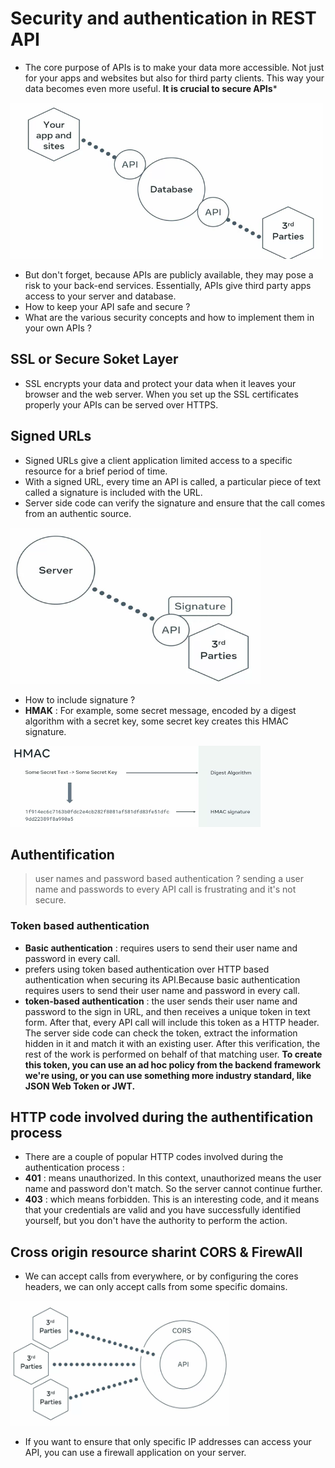 
# Security and authentication in REST API
- The core purpose of APIs is to make your data more accessible. Not just for your apps and websites but also for third party clients. This way your data becomes even more useful. **It is crucial to secure APIs***

<img src="./images/API_accessible.png" width="500" height="250" alt="Security">

- But don't forget, because APIs are publicly available, they may pose a risk to your back-end services. Essentially, APIs give third party apps access to your server and database.
- How to keep your API safe and secure ?
- What are the various security concepts and how to implement them in your own APIs ?

## SSL or Secure Soket Layer
- SSL encrypts your data and protect your data when it leaves your browser and the web server. When you set up the SSL certificates properly your APIs can be served over HTTPS.

## Signed URLs
- Signed URLs give a client application limited access to a specific resource for a brief period of time. 
- With a signed URL, every time an API is called, a particular piece of text called a signature is included with the URL.
- Server side code can verify the signature and ensure that the call comes from an authentic source.
<img src="./images/Signature.png" width="400" height="250" alt="Security">

- How to include signature ?   
- **HMAK** : For example, some secret message, encoded by a digest algorithm with a secret key, some secret key creates this HMAC signature. 
<img src="./images/hmak.png" width="400" height="130" alt="Security">


## Authentification 
> user names and password based authentication ? sending a user name and passwords to every API call is frustrating and it's not secure.
### Token based authentication
- **Basic authentication** : requires users to send their user name and password in every call.
- prefers using token based authentication over HTTP based authentication when securing its API.Because basic authentication requires users to send their user name and password in every call.
- **token-based authentication** : the user sends their user name and password to the sign in URL, and then receives a unique token in text form. After that, every API call will include this token as a HTTP header. The server side code can check the token, extract the information hidden in it and match it with an existing user. After this verification, the rest of the work is performed on behalf of that matching user. **To create this token, you can use an ad hoc policy from the backend framework we're using, or you can use something more industry standard, like JSON Web Token or JWT.**

## HTTP code involved during the authentification process
- There are a couple of popular HTTP codes involved during the authentication process :
- **401** : means unauthorized. In this context, unauthorized means the user name and password don't match. So the server cannot continue further.
- **403** : which means forbidden. This is an interesting code, and it means that your credentials are valid and you have successfully identified yourself, but you don't have the authority to perform the action.

## Cross origin resource sharint CORS & FirewAll
- We can accept calls from everywhere, or by configuring the cores headers, we can only accept calls from some specific domains.

<img src="./images/cors.png" width="350" height="200" alt="Security">

- If you want to ensure that only specific IP addresses can access your API, you can use a firewall application on your server.




